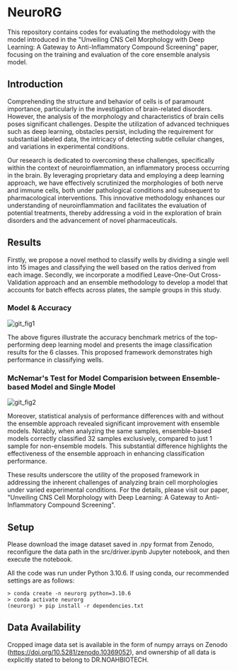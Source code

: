 # NeuroRG
This repository contains codes for evaluating the methodology with the model introduced in the "Unveiling CNS Cell Morphology with Deep Learning: A Gateway to Anti-Inflammatory Compound Screening" paper, focusing on the training and evaluation of the core ensemble analysis model.

## Introduction
Comprehending the structure and behavior of cells is of paramount importance, particularly in the investigation of brain-related disorders. However, the analysis of the morphology and characteristics of brain cells poses significant challenges. Despite the utilization of advanced techniques such as deep learning, obstacles persist, including the requirement for substantial labeled data, the intricacy of detecting subtle cellular changes, and variations in experimental conditions.

Our research is dedicated to overcoming these challenges, specifically within the context of neuroinflammation, an inflammatory process occurring in the brain. By leveraging proprietary data and employing a deep learning approach, we have effectively scrutinized the morphologies of both nerve and immune cells, both under pathological conditions and subsequent to pharmacological interventions. This innovative methodology enhances our understanding of neuroinflammation and facilitates the evaluation of potential treatments, thereby addressing a void in the exploration of brain disorders and the advancement of novel pharmaceuticals.

## Results
Firstly, we propose a novel method to classify wells by dividing a single well into 15 images and classifying the well based on the ratios derived from each image. Secondly, we incorporate a modified Leave-One-Out Cross-Validation approach and an ensemble methodology to develop a model that accounts for batch effects across plates, the sample groups in this study.
### Model & Accuracy
![git_fig1](https://github.com/user-attachments/assets/154cc434-89fb-4a04-acc3-fc8f23b564a3)

The above figures illustrate the accuracy benchmark metrics of the top-performing deep learning model and presents the image classification results for the 6 classes. This proposed framework demonstrates high performance in classifying wells.
### McNemar's Test for Model Comparision between Ensemble-based Model and Single Model
![git_fig2](https://github.com/user-attachments/assets/87fd48ad-6088-480b-bb5a-b26e9379c675)

Moreover, statistical analysis of performance differences with and without the ensemble approach revealed significant improvement with ensemble models. Notably, when analyzing the same samples, ensemble-based models correctly classified 32 samples exclusively, compared to just 1 sample for non-ensemble models. This substantial difference highlights the effectiveness of the ensemble approach in enhancing classification performance. 

These results underscore the utility of the proposed framework in addressing the inherent challenges of analyzing brain cell morphologies under varied experimental conditions.
For the details, please visit our paper, "Unveiling CNS Cell Morphology with Deep Learning: A Gateway to Anti-Inflammatory Compound Screening".

## Setup
Please download the image dataset saved in .npy format from Zenodo, reconfigure the data path in the src/driver.ipynb Jupyter notebook, and then execute the notebook.


All the code was run under Python 3.10.6. If using conda, our recommended settings are as follows:
```
> conda create -n neurorg python=3.10.6
> conda activate neurorg
(neurorg) > pip install -r dependencies.txt
```

## Data Availability
Cropped image data set is available in the form of numpy arrays on Zenodo (https://doi.org/10.5281/zenodo.10369052), and ownership of all data is explicitly stated to belong to DR.NOAHBIOTECH.
